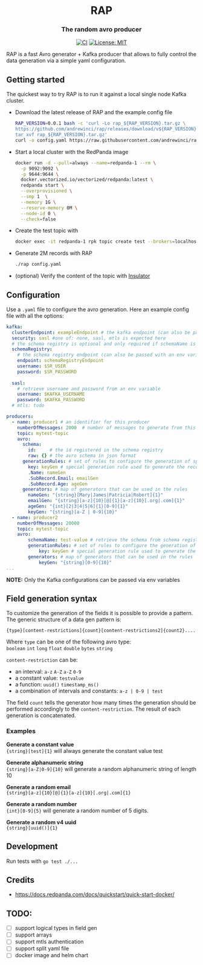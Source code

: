 <h1 align="center">RAP</h2>
<h3 align="center">The random avro producer</h3>

<p align="center">
<a href="https://github.com/andrewinci/rap/actions"><img alt="CI" src="https://github.com/andrewinci/rap/actions/workflows/go.yml/badge.svg"></a>
<a href="https://github.com/rap/license/blob/main/LICENSE"><img alt="License: MIT" src="https://img.shields.io/badge/License-MIT-green.svg"></a>
</p>


RAP is a fast Avro generator + Kafka producer that allows to fully control the data generation via a simple yaml configuration.

## Getting started

The quickest way to try RAP is to run it against a local single node Kafka cluster.
- Download the latest release of RAP and the example config file
  ```bash
  RAP_VERSION=0.0.1 bash -c 'curl -Lo rap_${RAP_VERSION}.tar.gz \
  https://github.com/andrewinci/rap/releases/download/v${RAP_VERSION}/rap_${RAP_VERSION}_$(uname)_$(uname -m).tar.gz && \
  tar xvf rap_${RAP_VERSION}.tar.gz'
  curl -o config.yaml https://raw.githubusercontent.com/andrewinci/rap/main/example/local_cluster.yaml
  ```
- Start a local cluster with the RedPanda image
  ```bash
  docker run -d --pull=always --name=redpanda-1 --rm \
    -p 9092:9092 \
    -p 9644:9644 \
    docker.vectorized.io/vectorized/redpanda:latest \
    redpanda start \
    --overprovisioned \
    --smp 1  \
    --memory 1G \
    --reserve-memory 0M \
    --node-id 0 \
    --check=false
  ```
- Create the test topic with
  ```bash
  docker exec -it redpanda-1 rpk topic create test --brokers=localhost:9092
  ```
- Generate 2M records with RAP
  ```bash
  ./rap config.yaml
  ```
- (optional) Verify the content of the topic with [Insulator](https://github.com/andrewinci/Insulator/blob/master/Readme.md)

## Configuration
Use a `.yaml` file to configure the avro generation. Here an example config file with all the options:
```yaml
kafka:
  clusterEndpoint: exampleEndpoint # the kafka endpoint (can also be passed with an env variable like $KAFKA_ENDPOINT)
  security: sasl #one of: none, sasl, mtls is expected here
  # the schema registry is optional and only required if schemaName is used in a producer
  schemaRegistry:
    # the schema registry endpoint (can also be passed with an env variable like $SR_ENDPOINT)
    endpoint: schemaRegistryEndpoint 
    username: $SR_USER
    password: $SR_PASSWORD
    
  sasl:
    # retrieve username and password from an env variable
    username: $KAFKA_USERNAME 
    password: $KAFKA_PASSWORD
  # mtls: todo

producers:
  - name: producer1 # an identifier for this producer
    numberOfMessages: 2000  # number of messages to generate from this producer
    topic: mytest-topic
    avro:
      schema: 
        id:     # the id registered in the schema registry
        raw: {} # the avro schema in json format
      generationRules: # set of rules to configure the generation of specific fields
        key: keyGen # special generation rule used to generate the record key
        .Name: nameGen 
        .SubRecord.Email: emailGen
        .SubRecord.Age: ageGen
      generators: # map of generators that can be used in the rules 
        nameGen: "{string}[Mary|James|Patricia|Robert]{1}"
        emailGen: "{string}[a-z]{10}[@]{1}[a-z]{10}[.org|.com]{1}"
        ageGen: "{int}[2|3|4|5|6]{1}[0-9]{1}"
        keyGen: "{string}[a-Z | 0-9]{10}"
  - name: producer2
    numberOfMessages: 20000
    topic: mytest-topic
    avro:
        schemaName: test-value # retrieve the schema from schema registry
        generationRules: # set of rules to configure the generation of specific fields
            key: keyGen # special generation rule used to generate the record key
        generators: # map of generators that can be used in the rules 
            keyGen: "{string}[0-9]{10}"
...
```
**NOTE:** Only the Kafka configurations can be passed via env variables
 
## Field generation syntax
To customize the generation of the fields it is possible to provide a pattern.
The generic structure of a data gen pattern is:
```
{type}[content-restrictions]{count}[content-restrictions2]{count2}....
```
Where `type` can be one of the following avro type:  
`boolean` `int` `long` `float` `double` `bytes` `string`

`content-restriction` can be:
- an interval: `a-z` `A-Z` `a-Z` `0-9`
- a constant value: `testvalue`
- a function: `uuid()` `timestamp_ms()`
- a combination of intervals and constants: `a-z | 0-9 | test`

The field `count` tells the generator how many times the generation should be performed accordingly to the `content-restriction`. The result of each generation is concatenated.

### Examples

**Generate a constant value**  
`{string}[test]{1}` will always generate the constant value test

**Generate alphanumeric string**  
`{string}[a-Z|0-9]{10}` will generate a random alphanumeric string of length 10

**Generate a random email**  
`{string}[a-z]{10}[@]{1}[a-z]{10}[.org|.com]{1}`

**Generate a random number**  
`{int}[0-9]{5}` will generate a random number of 5 digits.

**Generate a random v4 uuid**  
`{string}[uuid()]{1}`

## Development

Run tests with `go test ./...`

## Credits

- https://docs.redpanda.com/docs/quickstart/quick-start-docker/

## TODO:
- [ ] support logical types in field gen
- [ ] support arrays
- [ ] support mtls authentication
- [ ] support split yaml file
- [ ] docker image and helm chart
